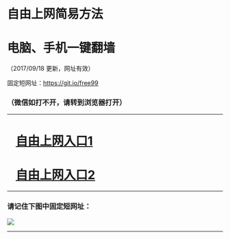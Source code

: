 ﻿# 自由上网简易方法

# 电脑、手机一键翻墙

（2017/09/18 更新，网址有效）

固定短网址：https://git.io/free99

### （微信如打不开，请转到浏览器打开）


***





# &nbsp;&nbsp; <a href="http://ft1707218247.fwq-tz1005.info/fwqtz01.html?t=09180013718 " target="_blank">自由上网入口1</a>
# &nbsp;&nbsp; <a href="http://ft1308027852.fwq-tz1006.info/fwqtz02.html?t=091800130715 " target="_blank">自由上网入口2</a>
***

### 请记住下图中固定短网址：

<img src="https://s3-us-west-2.amazonaws.com/fwq-1001/yjfq-20170905okok.png" /> 


***

